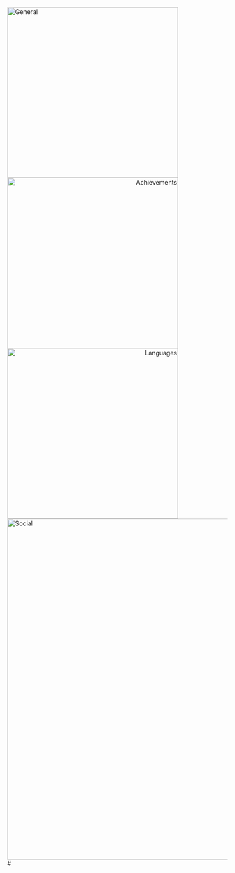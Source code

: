 <img align="left" width="390" alt="General" src="https://raw.githubusercontent.com/gist/crmacca/4d433b19f884c9c188360f4390d9e650/raw/general.svg">
<div align="right">
  <img align="left" width="390" alt="Achievements" src="https://raw.githubusercontent.com/gist/crmacca/4d433b19f884c9c188360f4390d9e650/raw/achievements.svg">
  <img align="left" width="390" alt="Languages" src="https://raw.githubusercontent.com/gist/crmacca/4d433b19f884c9c188360f4390d9e650/raw/languages.svg">
</div>
<img align="center" width="780" alt="Social" src="https://raw.githubusercontent.com/gist/crmacca/4d433b19f884c9c188360f4390d9e650/raw/social.svg">
#
